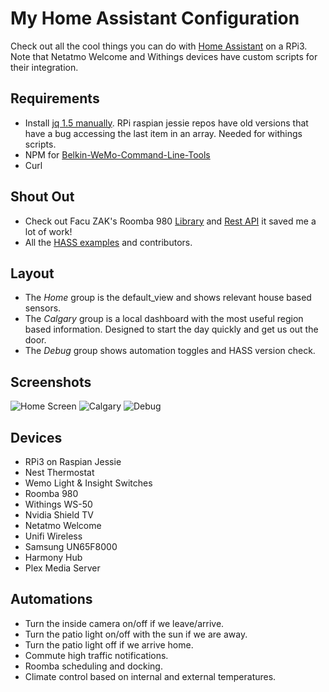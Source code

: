 # My Home Assistant Configuration
Check out all the cool things you can do with [Home Assistant](https://home-assistant.io/) on a RPi3. Note that Netatmo Welcome and Withings devices have custom scripts for their integration.

## Requirements
- Install [jq 1.5 manually](https://stedolan.github.io/jq/download/). RPi raspian jessie repos have old versions that have a bug accessing the last item in an array. Needed for withings scripts.
- NPM for [Belkin-WeMo-Command-Line-Tools](https://github.com/agilemation/Belkin-WeMo-Command-Line-Tools)
- Curl

## Shout Out
- Check out Facu ZAK's Roomba 980 [Library](https://github.com/koalazak/dorita980) and [Rest API](https://github.com/koalazak/rest980) it saved me a lot of work!
- All the [HASS examples](https://home-assistant.io/cookbook/) and contributors.

## Layout
- The *Home* group is the default_view and shows relevant house based sensors.
- The *Calgary* group is a local dashboard with the most useful region based information. Designed to start the day quickly and get us out the door.
- The *Debug* group shows automation toggles and HASS version check.

## Screenshots
![Home Screen](https://www.dropbox.com/s/xlvqcir6aca3zv0/home.png?raw=1)
![Calgary](https://www.dropbox.com/s/ng2ejh96jn8g52k/calgary.PNG?raw=1)
![Debug](https://www.dropbox.com/s/qx3ibaoaw93pvze/debug.PNG?raw=1)

## Devices
- RPi3 on Raspian Jessie
- Nest Thermostat
- Wemo Light & Insight Switches
- Roomba 980
- Withings WS-50
- Nvidia Shield TV
- Netatmo Welcome
- Unifi Wireless
- Samsung UN65F8000
- Harmony Hub
- Plex Media Server

## Automations
- Turn the inside camera on/off if we leave/arrive.
- Turn the patio light on/off with the sun if we are away.
- Turn the patio light off if we arrive home.
- Commute high traffic notifications.
- Roomba scheduling and docking.
- Climate control based on internal and external temperatures.